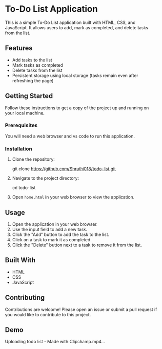 # To-Do List Application

This is a simple To-Do List application built with HTML, CSS, and JavaScript. It allows users to add, mark as completed, and delete tasks from the list.

## Features

- Add tasks to the list
- Mark tasks as completed
- Delete tasks from the list
- Persistent storage using local storage (tasks remain even after refreshing the page)


## Getting Started

Follow these instructions to get a copy of the project up and running on your local machine.

### Prerequisites

You will need a web browser and vs code to run this application.

### Installation

1. Clone the repository:

    git clone https://github.com/Shruthi018/todo-list.git

2. Navigate to the project directory:

    cd todo-list

3. Open `home.html` in your web browser to view the application.

## Usage

1. Open the application in your web browser.
2. Use the input field to add a new task.
3. Click the "Add" button to add the task to the list.
4. Click on a task to mark it as completed.
5. Click the "Delete" button next to a task to remove it from the list.

## Built With

- HTML
- CSS
- JavaScript

## Contributing

Contributions are welcome! Please open an issue or submit a pull request if you would like to contribute to this project.

## Demo

Uploading todo list - Made with Clipchamp.mp4…

